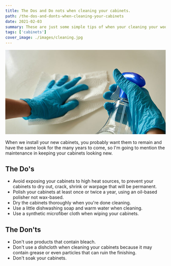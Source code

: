 ```yaml
---
title: The Dos and Do nots when cleaning your cabinets.
path: /the-dos-and-donts-when-cleaning-your-cabinets
date: 2021-02-03
summary: These are just some simple tips of when your cleaning your wooden cabinets.
tags: ['cabinets']
cover_image: ./images/cleaning.jpg
---
```


![background](./images/cleaning.jpg)

When we install your new cabinets, you probably want them to remain and have the same look for the many years to come, so I'm going to mention the maintenance in keeping your cabinets looking new.

## The Do's
 * Avoid exposing your cabinets to high heat sources, to prevent your cabinets to dry out, crack, shrink or warpage that will be permanent.  
 * Polish your cabinets at least once or twice a year, using an oil-based polisher not wax-based.
 * Dry the cabinets thoroughly when you're done cleaning.
 * Use a little dishwashing soap and warm water when cleaning.
 * Use a synthetic microfiber cloth when wiping your cabinets.
 
## The Don'ts
 * Don't use products that contain bleach.
 * Don't use a dishcloth when cleaning your cabinets because it may contain grease or even particles that can ruin the finishing.
 * Don't soak your cabinets.
 



